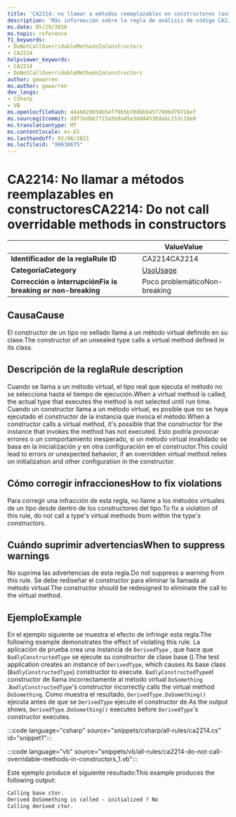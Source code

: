 ```yaml
---
title: 'CA2214: no llamar a métodos reemplazables en constructores (análisis de código)'
description: 'Más información sobre la regla de análisis de código CA2214: no llamar a métodos reemplazables en constructores'
ms.date: 05/29/2016
ms.topic: reference
f1_keywords:
- DoNotCallOverridableMethodsInConstructors
- CA2214
helpviewer_keywords:
- CA2214
- DoNotCallOverridableMethodsInConstructors
author: gewarren
ms.author: gewarren
dev_langs:
- CSharp
- VB
ms.openlocfilehash: 44ab829034b5eff965b70dbbb4577806d79716ef
ms.sourcegitcommit: ddf7edb67715a5b9a45e3dd44536dabc153c1de0
ms.translationtype: MT
ms.contentlocale: es-ES
ms.lasthandoff: 02/06/2021
ms.locfileid: "99630675"
---
```

# <a name="ca2214-do-not-call-overridable-methods-in-constructors"></a><span data-ttu-id="86ad9-103">CA2214: No llamar a métodos reemplazables en constructores</span><span class="sxs-lookup"><span data-stu-id="86ad9-103">CA2214: Do not call overridable methods in constructors</span></span>

| | <span data-ttu-id="86ad9-104">Value</span><span class="sxs-lookup"><span data-stu-id="86ad9-104">Value</span></span> |
|-|-|
| <span data-ttu-id="86ad9-105">**Identificador de la regla**</span><span class="sxs-lookup"><span data-stu-id="86ad9-105">**Rule ID**</span></span> |<span data-ttu-id="86ad9-106">CA2214</span><span class="sxs-lookup"><span data-stu-id="86ad9-106">CA2214</span></span>|
| <span data-ttu-id="86ad9-107">**Categoría**</span><span class="sxs-lookup"><span data-stu-id="86ad9-107">**Category**</span></span> |[<span data-ttu-id="86ad9-108">Uso</span><span class="sxs-lookup"><span data-stu-id="86ad9-108">Usage</span></span>](usage-warnings.md)|
| <span data-ttu-id="86ad9-109">**Corrección o interrupción**</span><span class="sxs-lookup"><span data-stu-id="86ad9-109">**Fix is breaking or non-breaking**</span></span> |<span data-ttu-id="86ad9-110">Poco problemático</span><span class="sxs-lookup"><span data-stu-id="86ad9-110">Non-breaking</span></span>|

## <a name="cause"></a><span data-ttu-id="86ad9-111">Causa</span><span class="sxs-lookup"><span data-stu-id="86ad9-111">Cause</span></span>

<span data-ttu-id="86ad9-112">El constructor de un tipo no sellado llama a un método virtual definido en su clase.</span><span class="sxs-lookup"><span data-stu-id="86ad9-112">The constructor of an unsealed type calls a virtual method defined in its class.</span></span>

## <a name="rule-description"></a><span data-ttu-id="86ad9-113">Descripción de la regla</span><span class="sxs-lookup"><span data-stu-id="86ad9-113">Rule description</span></span>

<span data-ttu-id="86ad9-114">Cuando se llama a un método virtual, el tipo real que ejecuta el método no se selecciona hasta el tiempo de ejecución.</span><span class="sxs-lookup"><span data-stu-id="86ad9-114">When a virtual method is called, the actual type that executes the method is not selected until run time.</span></span> <span data-ttu-id="86ad9-115">Cuando un constructor llama a un método virtual, es posible que no se haya ejecutado el constructor de la instancia que invoca el método.</span><span class="sxs-lookup"><span data-stu-id="86ad9-115">When a constructor calls a virtual method, it's possible that the constructor for the instance that invokes the method has not executed.</span></span> <span data-ttu-id="86ad9-116">Esto podría provocar errores o un comportamiento inesperado, si un método virtual invalidado se basa en la inicialización y en otra configuración en el constructor.</span><span class="sxs-lookup"><span data-stu-id="86ad9-116">This could lead to errors or unexpected behavior, if an overridden virtual method relies on initialization and other configuration in the constructor.</span></span>

## <a name="how-to-fix-violations"></a><span data-ttu-id="86ad9-117">Cómo corregir infracciones</span><span class="sxs-lookup"><span data-stu-id="86ad9-117">How to fix violations</span></span>

<span data-ttu-id="86ad9-118">Para corregir una infracción de esta regla, no llame a los métodos virtuales de un tipo desde dentro de los constructores del tipo.</span><span class="sxs-lookup"><span data-stu-id="86ad9-118">To fix a violation of this rule, do not call a type's virtual methods from within the type's constructors.</span></span>

## <a name="when-to-suppress-warnings"></a><span data-ttu-id="86ad9-119">Cuándo suprimir advertencias</span><span class="sxs-lookup"><span data-stu-id="86ad9-119">When to suppress warnings</span></span>

<span data-ttu-id="86ad9-120">No suprima las advertencias de esta regla.</span><span class="sxs-lookup"><span data-stu-id="86ad9-120">Do not suppress a warning from this rule.</span></span> <span data-ttu-id="86ad9-121">Se debe rediseñar el constructor para eliminar la llamada al método virtual.</span><span class="sxs-lookup"><span data-stu-id="86ad9-121">The constructor should be redesigned to eliminate the call to the virtual method.</span></span>

## <a name="example"></a><span data-ttu-id="86ad9-122">Ejemplo</span><span class="sxs-lookup"><span data-stu-id="86ad9-122">Example</span></span>

<span data-ttu-id="86ad9-123">En el ejemplo siguiente se muestra el efecto de infringir esta regla.</span><span class="sxs-lookup"><span data-stu-id="86ad9-123">The following example demonstrates the effect of violating this rule.</span></span> <span data-ttu-id="86ad9-124">La aplicación de prueba crea una instancia de `DerivedType` , que hace que `BadlyConstructedType` se ejecute su constructor de clase base ().</span><span class="sxs-lookup"><span data-stu-id="86ad9-124">The test application creates an instance of `DerivedType`, which causes its base class (`BadlyConstructedType`) constructor to execute.</span></span> <span data-ttu-id="86ad9-125">`BadlyConstructedType`el constructor de llama incorrectamente al método virtual `DoSomething` .</span><span class="sxs-lookup"><span data-stu-id="86ad9-125">`BadlyConstructedType`'s constructor incorrectly calls the virtual method `DoSomething`.</span></span> <span data-ttu-id="86ad9-126">Como muestra el resultado, `DerivedType.DoSomething()` ejecuta antes de que se `DerivedType` ejecute el constructor de.</span><span class="sxs-lookup"><span data-stu-id="86ad9-126">As the output shows, `DerivedType.DoSomething()` executes before `DerivedType`'s constructor executes.</span></span>

:::code language="csharp" source="snippets/csharp/all-rules/ca2214.cs" id="snippet1":::

:::code language="vb" source="snippets/vb/all-rules/ca2214-do-not-call-overridable-methods-in-constructors_1.vb":::

<span data-ttu-id="86ad9-127">Este ejemplo produce el siguiente resultado:</span><span class="sxs-lookup"><span data-stu-id="86ad9-127">This example produces the following output:</span></span>

```txt
Calling base ctor.
Derived DoSomething is called - initialized ? No
Calling derived ctor.
```

